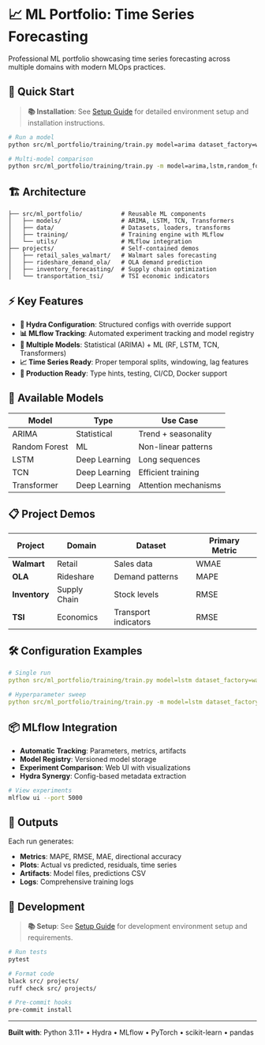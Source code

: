 # 📈 ML Portfolio: Time Series Forecasting

Professional ML portfolio showcasing time series forecasting across multiple domains with modern MLOps practices.

## 🚀 Quick Start

> **📚 Installation**: See [Setup Guide](docs/SETUP.md) for detailed environment setup and installation instructions.

```bash
# Run a model
python src/ml_portfolio/training/train.py model=arima dataset_factory=walmart

# Multi-model comparison
python src/ml_portfolio/training/train.py -m model=arima,lstm,random_forest dataset_factory=walmart
```

## 🏗️ Architecture

```
├── src/ml_portfolio/           # Reusable ML components
│   ├── models/                 # ARIMA, LSTM, TCN, Transformers
│   ├── data/                   # Datasets, loaders, transforms
│   ├── training/               # Training engine with MLflow
│   └── utils/                  # MLflow integration
├── projects/                   # Self-contained demos
│   ├── retail_sales_walmart/   # Walmart sales forecasting
│   ├── rideshare_demand_ola/   # OLA demand prediction
│   ├── inventory_forecasting/  # Supply chain optimization
│   └── transportation_tsi/     # TSI economic indicators
```

## ⚡ Key Features

- **🔧 Hydra Configuration**: Structured configs with override support
- **📊 MLflow Tracking**: Automated experiment tracking and model registry
- **🤖 Multiple Models**: Statistical (ARIMA) + ML (RF, LSTM, TCN, Transformers)
- **📈 Time Series Ready**: Proper temporal splits, windowing, lag features
- **🔄 Production Ready**: Type hints, testing, CI/CD, Docker support

## 🎯 Available Models

| Model | Type | Use Case |
|-------|------|----------|
| ARIMA | Statistical | Trend + seasonality |
| Random Forest | ML | Non-linear patterns |
| LSTM | Deep Learning | Long sequences |
| TCN | Deep Learning | Efficient training |
| Transformer | Deep Learning | Attention mechanisms |

## 📋 Project Demos

| Project | Domain | Dataset | Primary Metric |
|---------|--------|---------|----------------|
| **Walmart** | Retail | Sales data | WMAE |
| **OLA** | Rideshare | Demand patterns | MAPE |
| **Inventory** | Supply Chain | Stock levels | RMSE |
| **TSI** | Economics | Transport indicators | RMSE |

## 🛠️ Configuration Examples

```yaml
# Single run
python src/ml_portfolio/training/train.py model=lstm dataset_factory=walmart optimizer=adam

# Hyperparameter sweep
python src/ml_portfolio/training/train.py -m model=lstm dataset_factory=walmart optimizer=adam,adamw optimizer.lr=0.001,0.01,0.1
```

## 📦 MLflow Integration

- **Automatic Tracking**: Parameters, metrics, artifacts
- **Model Registry**: Versioned model storage
- **Experiment Comparison**: Web UI with visualizations
- **Hydra Synergy**: Config-based metadata extraction

```bash
# View experiments
mlflow ui --port 5000
```

## 🎨 Outputs

Each run generates:
- **Metrics**: MAPE, RMSE, MAE, directional accuracy
- **Plots**: Actual vs predicted, residuals, time series
- **Artifacts**: Model files, predictions CSV
- **Logs**: Comprehensive training logs

## 🔬 Development

> **📚 Setup**: See [Setup Guide](docs/SETUP.md) for development environment setup and requirements.

```bash
# Run tests
pytest

# Format code
black src/ projects/
ruff check src/ projects/

# Pre-commit hooks
pre-commit install
```

---

**Built with**: Python 3.11+ • Hydra • MLflow • PyTorch • scikit-learn • pandas
